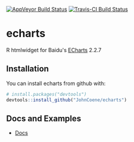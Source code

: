 [![AppVeyor Build Status](https://ci.appveyor.com/api/projects/status/github/JohnCoene/echarts?branch=master&svg=true)](https://ci.appveyor.com/project/JohnCoene/echarts)
[![Travis-CI Build Status](https://travis-ci.org/JohnCoene/echarts.svg?branch=master)](https://travis-ci.org/JohnCoene/echarts)

# echarts

R htmlwidget for Baidu's [ECharts](http://echarts.baidu.com) 2.2.7

## Installation

You can install echarts from github with:

```R
# install.packages("devtools")
devtools::install_github("JohnCoene/echarts")
```

## Docs and Examples

- [Docs](http://john-coene.com/htmlwidgets/echarts/)
